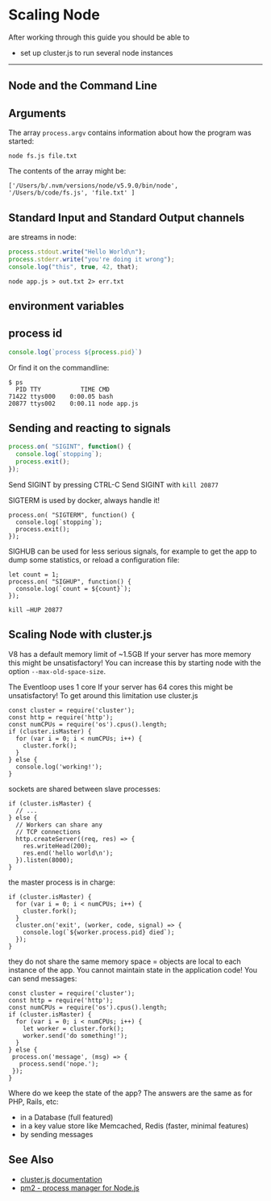 Scaling Node 
=========================


After working through this guide you should be able to

* set up cluster.js to run several node instances


-------------------------------------------------------------

Node and the Command Line
------

## Arguments

The array `process.argv` contains information about how the program
was started:

```
node fs.js file.txt
```

The contents of the array might be:

```
['/Users/b/.nvm/versions/node/v5.9.0/bin/node',  '/Users/b/code/fs.js', 'file.txt' ]
```


## Standard Input and Standard Output channels

are streams in node:

```javascript
process.stdout.write("Hello World\n"); 
process.stderr.write("you're doing it wrong");
console.log("this", true, 42, that);
```


```shell
node app.js > out.txt 2> err.txt
```

## environment variables

## process id

```javascript
console.log(`process ${process.pid}`)
```

Or find it on the commandline:

``` shell
$ ps
  PID TTY           TIME CMD
71422 ttys000    0:00.05 bash
20877 ttys002    0:00.11 node app.js
```


## Sending and reacting to signals

```javascript
process.on( "SIGINT", function() {
  console.log(`stopping`);
  process.exit();
});
```

Send SIGINT by pressing CTRL-C
Send SIGINT with `kill 20877`


SIGTERM is used by docker, always handle it!

```
process.on( "SIGTERM", function() {
  console.log(`stopping`);
  process.exit();
});
```

SIGHUB can be used for less serious signals, for example
to get the app to dump some statistics, or reload a configuration file:

```
let count = 1;
process.on( "SIGHUP", function() {
  console.log(`count = ${count}`);
});
```

```
kill –HUP 20877
```

Scaling Node with cluster.js
--------

V8 has a default memory limit of ~1.5GB
If your server has more memory
this might be unsatisfactory! 
You can increase this by starting node with the option
`--max-old-space-size`.


The Eventloop uses 1 core
If your server has 64 cores 
this might be unsatisfactory!
To get around this limitation use cluster.js

```
const cluster = require('cluster');
const http = require('http');
const numCPUs = require('os').cpus().length;
if (cluster.isMaster) {
  for (var i = 0; i < numCPUs; i++) {
    cluster.fork();
  }
} else {
  console.log('working!');
}
```


sockets are shared between slave processes:

```
if (cluster.isMaster) {
  // ...
} else {
  // Workers can share any 
  // TCP connections
  http.createServer((req, res) => {
    res.writeHead(200);
    res.end('hello world\n');
  }).listen(8000);             
}
```


the master process is in charge:

```
if (cluster.isMaster) {
  for (var i = 0; i < numCPUs; i++) {
    cluster.fork();
  }
  cluster.on('exit', (worker, code, signal) => {
    console.log(`${worker.process.pid} died`);
  });
}
```


they do not share the same memory space
= objects are local to each instance of the app.
You cannot maintain state in the application code!
You can send messages:


```
const cluster = require('cluster');
const http = require('http');
const numCPUs = require('os').cpus().length;
if (cluster.isMaster) {
  for (var i = 0; i < numCPUs; i++) {
    let worker = cluster.fork();
    worker.send('do something!'); 
  }
} else {
 process.on('message', (msg) => { 
   process.send('nope.'); 
 }); 
}

```

Where do we keep the state of the app? The answers
are the same as for PHP, Rails, etc:

* in a Database (full featured)
* in a key value store like Memcached, Redis (faster, minimal features)
* by sending messages





See Also
-------


* [cluster.js documentation](https://nodejs.org/api/cluster.html)
* [pm2 - process manager for Node.js](https://pm2.io/doc/en/runtime/overview/)



